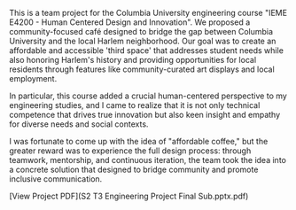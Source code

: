 This is a team project for the Columbia University engineering course "IEME E4200 - Human Centered Design and Innovation".
We proposed a community-focused café designed to bridge the gap between Columbia University and the local Harlem neighborhood. 
Our goal was to create an affordable and accessible 'third space' that addresses student needs while also honoring Harlem's history 
and providing opportunities for local residents through features like community-curated art displays and local employment.

In particular, this course added a crucial human-centered perspective to my engineering 
studies, and I came to realize that it is not only technical competence that drives true 
innovation but also keen insight and empathy for diverse needs and social contexts.

I was fortunate to come up with the idea of "affordable coffee," but the greater reward was to experience the full design process: 
through teamwork, mentorship, and continuous iteration, the team took the idea into a 
concrete solution that designed to bridge community and promote inclusive communication.

[View Project PDF](S2 T3 Engineering Project Final Sub.pptx.pdf)
